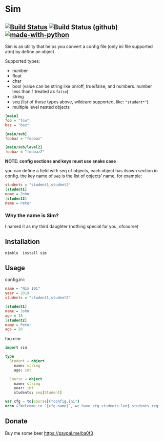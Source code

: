 # Sim 

[![Build Status](https://travis-ci.org/ba0f3/sim.nim.svg?branch=master)](https://travis-ci.org/ba0f3/sim.nim) ![Build Status (github)](https://github.com/ba0f3/sim.nim/workflows/Build/badge.svg) [![made-with-python](https://img.shields.io/badge/Made%20with-Nim-ffc200.svg)](https://nim-lang.org/)
-------

Sim is an utility that helps you convert a config file (only ini file supported atm) by define an object

Supported types:
- number
- float
- char
- bool (value can be string like on/off, true/false, and numbers. number less than 1 treated as `false`)
- string
- seq (list of those types above, wildcard supported, like: `"student*"`)
- multiple level nested objects
```ini
[main]
foo = "foo"
baz = "baz"

[main/sub]
foobaz = "foobaz"

[main/sub/level2]
foobaz = "foobaz2"
```

**NOTE: config sections and keys must use snake case**

you can define a field with seq of objects, each object has itsown section in config. the key name of `seq` is the list of objects' name, for example:
```ini
students = "student1,student2"
[student1]
name = John
[student2]
name = Peter
```

### Why the name is Sim?
I named it as my third daughter (nothing special for you, ofcourse)


Installation
------------

```shell
nimble  install sim
```

Usage
-----
config.ini:
```ini
name = "Nim 101"
year = 2019
students = "student1,student2"

[student1]
name = John
age = 18
[student2]
name = Peter
age = 20
```
foo.nim:
```nim
import sim

type
  Student = object
    name: string
    age: int

  Course = object
    name: string
    year: int
    students: seq[Student]

var cfg = to[Course]("config.ini")
echo &"Welcome to `{cfg.name}`, we have cfg.students.len} students registered"
```

Donate
-----

Buy me some beer https://paypal.me/ba0f3
